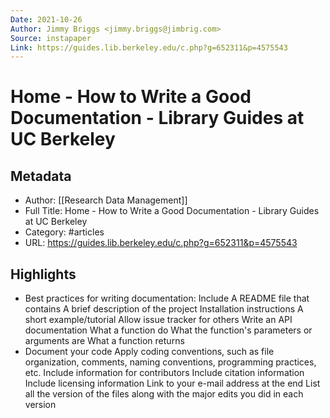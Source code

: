 ```yaml
---
Date: 2021-10-26
Author: Jimmy Briggs <jimmy.briggs@jimbrig.com>
Source: instapaper
Link: https://guides.lib.berkeley.edu/c.php?g=652311&p=4575543
---
```

# Home - How to Write a Good Documentation - Library Guides at UC Berkeley

## Metadata
- Author: [[Research Data Management]]
- Full Title: Home - How to Write a Good Documentation - Library Guides at UC Berkeley
- Category: #articles
- URL: https://guides.lib.berkeley.edu/c.php?g=652311&p=4575543

## Highlights
- Best practices for writing documentation:
  Include A README file that contains
  A brief description of the project
  Installation instructions
  A short example/tutorial
  Allow issue tracker for others
  Write an API documentation
  What a function do
  What the function's parameters or arguments are
  What a function returns
- Document your code
  Apply coding conventions, such as file organization, comments, naming conventions, programming practices, etc.
  Include information for contributors
  Include citation information
  Include licensing information
  Link to your e-mail address at the end
  List all the version of the files along with the major edits you did in each version
